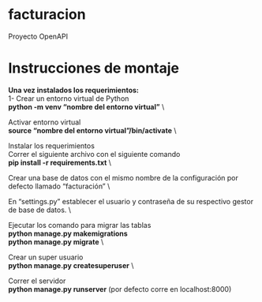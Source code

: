 # facturacion
Proyecto OpenAPI

# Instrucciones de montaje
**Una vez instalados los requerimientos:** \
1- Crear un entorno virtual de Python \
**python -m venv “nombre del entorno virtual”** \

Activar entorno virtual \
**source “nombre del entorno virtual”/bin/activate** \

Instalar los requerimientos \
Correr el siguiente archivo con el siguiente comando \
**pip install -r requirements.txt** \

Crear una base de datos con el mismo nombre de la configuración por defecto llamado “facturación” \

En “settings.py” establecer el usuario y contraseña de su respectivo gestor de base de datos. \

Ejecutar los comando para migrar las tablas \
**python manage.py makemigrations** \
**python manage.py migrate** \

Crear un super usuario \
**python manage.py createsuperuser** \

Correr el servidor \
**python manage.py runserver** (por defecto corre en localhost:8000)
